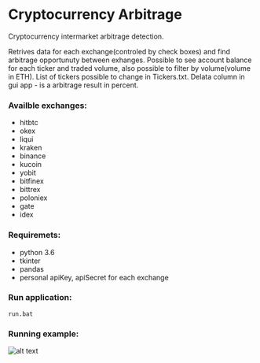 # Cryptocurrency Arbitrage
Cryptocurrency intermarket arbitrage detection.

Retrives data for each exchange(controled by check boxes) and find arbitrage opportunuty between exhanges.
Possible to see account balance for each ticker and traded volume, also possible to filter by volume(volume in ETH).
List of tickers possible to change in Tickers.txt.
Delata column in gui app - is a arbitrage result in percent.

### Availble exchanges:
* hitbtc
* okex 
* liqui 
* kraken 
* binance 
* kucoin 
* yobit 
* bitfinex  
* bittrex  
* poloniex  
* gate  
* idex  

### Requiremets:
* python 3.6
* tkinter
* pandas
* personal apiKey, apiSecret for each exchange


### Run application:
```From cmd:
run.bat
```


### Running example:
![alt text](https://user-images.githubusercontent.com/10981310/39965971-5598cd7a-56ac-11e8-9543-0db397ab8dfa.PNG)
